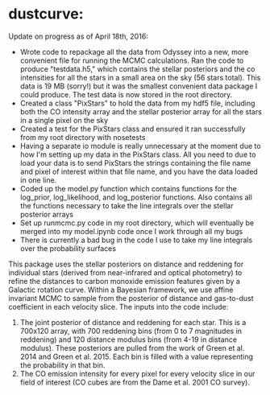 # dustcurve:

Update on progress as of April 18th, 2016: 
- Wrote code to repackage all the data from Odyssey into a new, more convenient file for running the MCMC calculations. Ran the code to produce "testdata.h5," which contains the stellar posteriors and the co intensities for all the stars in a small area on the sky (56 stars total). This data is 19 MB (sorry!) but it was the smallest convenient data package I could produce. The test data is now stored in the root directory. 
- Created a class "PixStars" to hold the data from my hdf5 file, including both the CO intensity array and the stellar posterior array for all the stars in a single pixel on the sky
- Created a test for the PixStars class and ensured it ran successfully from my root directory with nosetests
- Having a separate io module is really unnecessary at the moment due to how I'm setting up my data in the PixStars class. All you need to due to load your data is to send PixStars the strings containing the file name and pixel of interest within that file name, and you have the data loaded in one line.  
- Coded up the model.py function which contains functions for the log_prior, log_likelihood, and log_posterior functions. Also contains all the functions necessary to take the line integrals over the stellar posterior arrays
- Set up runmcmc.py code in my root directory, which will eventually be merged into my model.ipynb code once I work through all my bugs 
- There is currently a bad bug in the code I use to take my line integrals over the probability surfaces

This package uses the stellar posteriors on distance and reddening for individual stars (derived from near-infrared and optical photometry) to refine the distances to carbon monoxide emission features given by a Galactic rotation curve. Within a Bayesian framework, we use affine invariant MCMC to sample from the posterior of distance and gas-to-dust coefficient in each velocity slice. The inputs into the code include:  

1) The joint posterior of distance and reddening for each star. This is a 700x120 array, with 700 reddening bins (from 0 to 7 magnitudes in reddening) and 120 distance modulus bins (from 4-19 in distance modulus). These posteriors are pulled from the work of Green et al. 2014 and Green et al. 2015.  Each bin is filled with a value representing the probability in that bin.  
2) The CO emission intensity for every pixel for every velocity slice in our field of interest (CO cubes are from the Dame et al. 2001 CO survey).  

